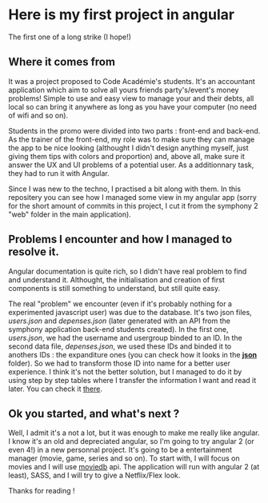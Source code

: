# Here is my first project in angular

The first one of a long strike (I hope!)



## Where it comes from

It was a project proposed to Code Académie's students. It's an accountant application which aim to solve all yours friends party's/event's money problems! Simple to use and easy view to manage your and their debts, all local so can bring it anywhere as long as you have your computer (no need of wifi and so on).  

Students in the promo were divided into two parts : front-end and back-end. As the trainer of the front-end, my role was to make sure they can manage the app to be nice looking (althought I didn't design anything myself, just giving them tips with colors and proportion) and, above all, make sure it answer the UX and UI problems of a potential user. As a additionnary task, they had to run it with Angular.  

Since I was new to the techno, I practised a bit along with them. In this repositery you can see how I managed some view in my angular app (sorry for the short amount of commits in this project, I cut it from the symphony 2 "web" folder in the main application).  

## Problems I encounter and how I managed to resolve it.

Angular documentation is quite rich, so I didn't have real problem to find and understand it. Althought, the initialisation and creation of first components is still something to understand, but still quite easy.  

The real "problem" we encounter (even if it's probably nothing for a experimented javascript user) was due to the database. It's two json files, _users.json_ and _depenses.json_ (later generated with an API from the symphony application back-end students created). In the first one, _users.json_, we had the username and usergroup binded to an ID. In the second data file, _depenses.json_, we used these IDs and binded it to anothers IDs : the expanditure ones (you can check how it looks in the [**json**](elements/json) folder). So we had to transform those ID into name for a better user experience. I think it's not the better solution, but I managed to do it by using step by step tables where I transfer the information I want and read it later. You can check it [there](elements/js/app.js).  

## Ok you started, and what's next ?

Well, I admit it's a not a lot, but it was enough to make me really like angular. I know it's an old and depreciated angular, so I'm going to try angular 2 (or even 4!) in a new personnal project. It's going to be a entertainment manager (movie, game, series and so on). To start with, I will focus on movies and I will use [moviedb](https://www.themoviedb.org) api. The application will run with angular 2 (at least), SASS, and I will try to give a Netflix/Flex look.  

Thanks for reading ! 

